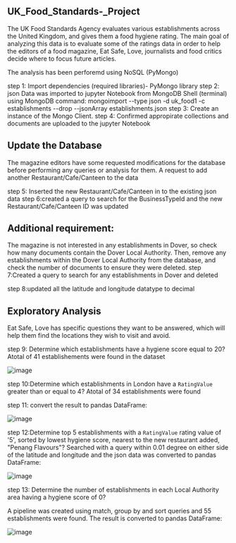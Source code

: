 UK_Food_Standards-_Project
--------------------------
The UK Food Standards Agency evaluates various establishments across the United Kingdom, and gives them a food hygiene rating. The main goal of analyzing this data is 
 to evaluate some of the ratings data in order to help  the editors of a food magazine, Eat Safe, Love, journalists and food critics decide where to focus future articles.
 
 The analysis has been perforemd using NoSQL (PyMongo)
 
 step 1: Import dependencies (required libraries)- PyMongo library
 step 2: json Data was imported to jupyter Notebook from MongoDB Shell (terminal) using MongoDB command:
 mongoimport --type json -d uk_food1 -c establishments --drop --jsonArray establishments.json
 step 3: Create an instance of the Mongo Client.
 step 4: Confirmed appropirate collections and documents are uploaded to the jupyter Notebook
 
Update the Database
-------------------
The magazine editors have some requested modifications for the database before  performing any queries or analysis for them.
A request to add another Restaurant/Cafe/Canteen to the data

step 5: 
Inserted the new Restaurant/Cafe/Canteen in to the existing json data
step 6:created a query to search for the  BusinessTypeId and the new Restaurant/Cafe/Canteen ID was updated  
## Additional requirement:
The magazine is not interested in any establishments in Dover, so check how many documents contain the Dover Local Authority.
Then, remove any establishments within the Dover Local Authority from the database, and check the number of documents to ensure they were deleted.
step 7:Created a query to search for any establishments in Dover and deleted

step 8:updated all the latitude and longitude datatype to decimal

Exploratory Analysis
---------------------------
Eat Safe, Love has specific questions they want  to be answered, which will help them find the locations they wish to visit and avoid.

step 9: Determine which establishments have a hygiene score equal to 20?
Atotal of 41 establishements were found in the dataset

![image](https://user-images.githubusercontent.com/118146659/227392554-f72f3b3b-5fec-4b23-aabd-8fee02f13128.png)

step 10:Determine which establishments in London have a `RatingValue` greater than or equal to 4?
Atotal of 34 establishments were found

step 11: convert the result to pandas DataFrame:

![image](https://user-images.githubusercontent.com/118146659/227393057-651af254-202a-49e2-80ad-e6bc89ffae94.png)

step 12:Determine top 5 establishments with a `RatingValue` rating value of '5', sorted by lowest hygiene score, nearest to the new restaurant added, "Penang Flavours"?
Searched with a query within 0.01 degree on either side of the latitude and longitude and the json data was converted to pandas DataFrame:

![image](https://user-images.githubusercontent.com/118146659/227599336-1fe044d2-9838-4f02-965e-8d144e289195.png)

step 13: Determine the number of  establishments in each Local Authority area having a hygiene score of 0?

A pipeline was created using match, group by and sort queries and 55 establishments were found. The result is converted to pandas DataFrame:


![image](https://user-images.githubusercontent.com/118146659/227600050-8090c955-4057-43bf-8abf-f5175f38ece0.png)






 
 
 
 
